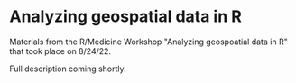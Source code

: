 # Analyzing geospatial data in R

Materials from the R/Medicine Workshop "Analyzing geospoatial data in R" that took place on 8/24/22. 

Full description coming shortly.
